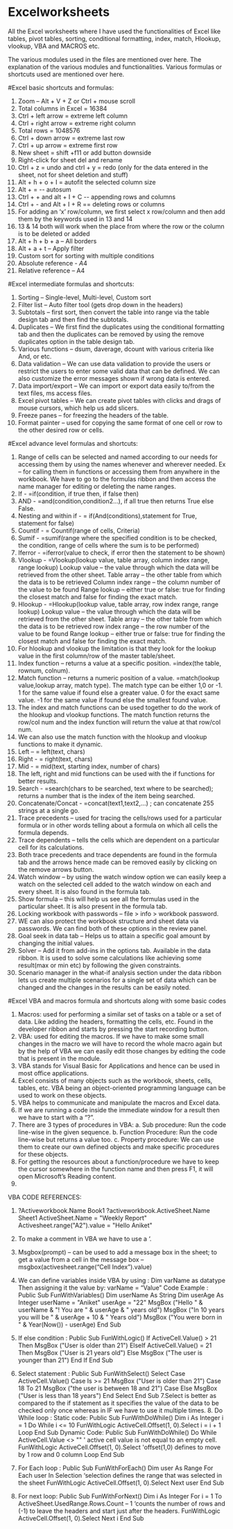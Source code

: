 # Excelworksheets
All the Excel worksheets where I have used the functionalities of Excel like tables, pivot tables, sorting, conditional formatting, index, match, Hlookup, vlookup, VBA and MACROS etc.

The various modules used in the files are mentioned over here.
The explanation of the various modules and functionalities.
Various formulas or shortcuts used are mentioned over here.


#Excel basic shortcuts and formulas:
1.	Zoom – Alt + V + Z   or   Ctrl + mouse scroll
2.	Total columns in Excel = 16384
3.	Ctrl + left arrow = extreme left column
4.	Ctrl + right arrow = extreme right column
5.	Total rows = 1048576
6.	Ctrl + down arrow = extreme last row
7.	Ctrl + up arrow = extreme first row
8.	New sheet = shift +f11  or   add button downside
9.	Right-click for sheet del and rename
10.	Ctrl + z = undo   and   ctrl + y = redo (only for the data entered in the sheet, not for sheet deletion and stuff)
11.	Alt + h + o + I = autofit the selected column size
12.	Alt + = -- autosum
13.	Ctrl + + and alt + I + C -- appending rows and columns
14.	Ctrl + - and Alt + I + R == deleting rows or columns
15.	For adding an ‘x’ row/column, we first select x row/column and then add them by the keywords used in 13 and 14
16.	13 & 14 both will work when the place from where the row or the column is to be deleted or added
17.	Alt + h + b + a – All borders
18.	Alt + a + t – Apply filter
19.	Custom sort for sorting with multiple conditions
20.	Absolute reference - $A$4
21.	Relative reference – A4


#Excel intermediate formulas and shortcuts:
1.	Sorting – Single-level, Multi-level, Custom sort
2.	Filter list – Auto filter tool (gets drop down in the headers)
3.	Subtotals – first sort, then convert the table into range via the table design tab and then find the subtotals.
4.	Duplicates – We first find the duplicates using the conditional formatting tab and then the duplicates can be removed by using the remove duplicates option in the table design tab.
5.	Various functions – dsum, daverage, dcount with various criteria like And, or etc.
6.	Data validation – We can use data validation to provide the users or restrict the users to enter some valid data that can be defined. We can also customize the error messages shown if wrong data is entered.
7.	Data import/export – We can import or export data easily to/from the text files, ms access files.
8.	Excel pivot tables – We can create pivot tables with clicks and drags of mouse cursors, which help us add slicers.
9.	Freeze panes – for freezing the headers of the table.
10.	Format painter – used for copying the same format of one cell or row to the other desired row or cells.
    

#Excel advance level formulas and shortcuts:
1.	Range of cells can be selected and named according to our needs for accessing them by using the names whenever and wherever needed. Ex – for calling them in functions or accessing them from anywhere in the workbook. We have to go to the formulas ribbon and then access the name manager for editing or deleting the name ranges.
2.	If - =if(condition, if true then, if false then)
3.	AND - =and(condition,condition2…), if all true then returns True else False.
4.	Nesting and within if - = if(And(conditions),statement for True, statement for false)
5.	Countif - = Countif(range of cells, Criteria)
6.	Sumif - =sumif(range where the specified condition is to be checked, the condition, range of cells where the sum is to be performed)
7.	Iferror - =iferror(value to check, if error then the statement to be shown)
8.	Vlookup - =Vlookup(lookup value, table array, column index range, range lookup)
Lookup value – the value through which the data will be retrieved from the other sheet.
Table array – the other table from which the data is to be retrieved
Column index range – the column number of the value to be found
Range lookup – either true or false: true for finding the closest match and false for finding the exact match.
9. Hlookup - =Hlookup(lookup value, table array, row index range, range lookup)
Lookup value – the value through which the data will be retrieved from the other sheet.
Table array – the other table from which the data is to be retrieved
row index range – the row number of the value to be found
Range lookup – either true or false: true for finding the closest match and false for finding the exact match.
9.	For hlookup and vlookup the limitation is that they look for the lookup value in the first column/row of the master table/sheet.
10.	Index function – returns a value at a specific position. =index(the table, rownum, colnum).
11.	Match function – returns a numeric position of a value. =match(lookup value,lookup array, match type). The match type can be either 1,0 or -1.
1 for the same value if found else a greater value. 0 for the exact same value. -1 for the same value if found else the smallest found value.
12.	The index and match functions can be used together to do the work of the hlookup and vlookup functions. The match function returns the row/col num and the index function will return the value at that row/col num.
13.	We can also use the match function with the hlookup and vlookup functions to make it dynamic.
14.	Left – = left(text, chars) 
15.	Right - = right(text, chars)
16.	Mid - = mid(text, starting index, number of chars)
17.	The left, right and mid functions can be used with the if functions for better results.
18.	Search - =search(chars to be searched, text where to be searched); returns a number that is the index of the item being searched.
19.	Concatenate/Concat - =concat(text1,text2,…) ; can concatenate 255 strings at a single go.
20.	Trace precedents – used for tracing the cells/rows used for a particular formula or in other words telling about a formula on which all cells the formula depends.
21.	Trace dependents – tells the cells which are dependent on a particular cell for its calculations.
22.	Both trace precedents and trace dependents are found in the formula tab and the arrows hence made can be removed easily by clicking on the remove arrows button.
23.	Watch window – by using the watch window option we can easily keep a watch on the selected cell added to the watch window on each and every sheet. It is also found in the formula tab.
24.	Show formula – this will help us see all the formulas used in the particular sheet. It is also present in the formula tab.
25.	Locking workbook with passwords – file > info > workbook password.
26.	WE can also protect the workbook structure and sheet data via passwords. We can find both of these options in the review panel.
27.	Goal seek in data tab – Helps us to attain a specific goal amount by changing the initial values.
28.	Solver – Add it from add-ins in the options tab. Available in the data ribbon. It is used to solve some calculations like achieving some result(max or min etc) by following the given constraints.
29.	Scenario manager in the what-if analysis section under the data ribbon lets us create multiple scenarios for a single set of data which can be changed and the changes in the results can be easily noted.


#Excel VBA and macros formula and shortcuts along with some basic codes
1.	Macros: used for performing a similar set of tasks on a table or a set of data. Like adding the headers, formatting the cells, etc. Found in the developer ribbon and starts by pressing the start recording button.
2.	VBA: used for editing the macros. If we have to make some small changes in the macro we will have to record the whole macro again but by the help of VBA we can easily edit those changes by editing the code that is present in the module.
3.	VBA stands for Visual Basic for Applications and hence can be used in most office applications.
4.	Excel consists of many objects such as the workbook, sheets, cells, tables, etc. VBA being an object-oriented programming language can be used to work on these objects.
5.	VBA helps to communicate and manipulate the macros and Excel data.
6.	If we are running a code inside the immediate window for a result then we have to start with a “?”.
7.	There are 3 types of procedures in VBA:
a.	Sub procedure: Run the code line-wise in the given sequence.
b.	Function Procedure: Run the code line-wise but returns a value too.
c.	Property procedure: We can use them to create our own defined objects and make specific procedures for these objects.
8.	For getting the resources about a function/procedure we have to keep the cursor somewhere in the function name and then press F1, it will open Microsoft’s Reading content.
9.	





VBA CODE REFERENCES:

1.	?Activeworkbook.Name
Book1
?activeworkbook.ActiveSheet.Name
Sheet1
ActiveSheet.Name = "Weekly Report"
Activesheet.range("A2").value = "Hello Aniket"
2.	To make a comment in VBA we have to use a ‘.
3.	Msgbox(prompt) – can be used to add a message box in the sheet; to get a value from a cell in  the message box – msgbox(activesheet.range(“Cell Index”).value)
4.	We can define variables inside VBA by using :
Dim varName as datatype 
Then assigning it the value by:
varName = “Value”
Code Example : 
Public Sub FunWithVariables()
    Dim userName As String
    Dim userAge As Integer
    userName = "Aniket"
    userAge = "22"
    MsgBox ("Hello " & userName & "! You are " & userAge & " years old")
    MsgBox ("In 10 years you will be " & userAge + 10 & " Years old")
    MsgBox ("You were born in " & Year(Now()) - userAge)
End Sub
5.	If else condition :
Public Sub FunWithLogic()
    If ActiveCell.Value() > 21 Then
        MsgBox ("User is older than 21")
    ElseIf ActiveCell.Value() = 21 Then
        MsgBox ("User is 21 years old")
    Else
        MsgBox ("The user is younger than 21")
    End If
End Sub

6.	Select statement :
Public Sub FunWithSelect()
    Select Case ActiveCell.Value()
        Case Is >= 21
            MsgBox ("User is older than 21")
        Case 18 To 21
            MsgBox ("the user is between 18 and 21")
        Case Else
            MsgBox ("User is less than 18 years")
    End Select
End Sub
	7.Select is better as compared to the if statement as it specifies the value of the data to be checked only once whereas in IF we have to use it multiple times.
	8. Do While loop :
		Static code:
Public Sub FunWithDoWhile()
    Dim i As Integer
    i = 1
    Do While i <= 10
        FunWithLogic
        ActiveCell.Offset(1, 0).Select
        i = i + 1
    Loop
End Sub
Dynamic Code:
Public Sub FunWithDoWhile()
    Do While ActiveCell.Value <> "" ' active cell value is not equal to an empty cell.
        FunWithLogic
        ActiveCell.Offset(1, 0).Select 'offset(1,0) defines to move by 1 row and 0 column
    Loop
End Sub


10.	For Each loop :
Public Sub FunWithForEach()
    Dim user As Range
    For Each user In Selection ‘selection defines the range that was selected in the sheet
        FunWithLogic
        ActiveCell.Offset(1, 0).Select
    Next user
End Sub
11.	For next loop:
Public Sub FunWithForNext()
    Dim i As Integer
    For i = 1 To ActiveSheet.UsedRange.Rows.Count – 1 ‘counts the number of rows and (-1) to leave the headers and start just after the headers.
        FunWithLogic
        ActiveCell.Offset(1, 0).Select
    Next i
End Sub




